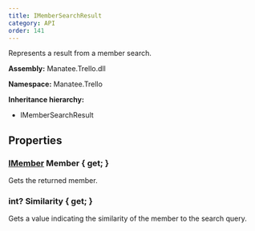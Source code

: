 ```yaml
---
title: IMemberSearchResult
category: API
order: 141
---
```


Represents a result from a member search.

**Assembly:** Manatee.Trello.dll

**Namespace:** Manatee.Trello

**Inheritance hierarchy:**

- IMemberSearchResult

## Properties

### [IMember](../IMember#imember) Member { get; }

Gets the returned member.

### int? Similarity { get; }

Gets a value indicating the similarity of the member to the search query.

